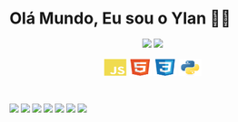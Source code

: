 # Olá Mundo, Eu sou o Ylan 🧙‍♂️
  
<div align="center">
 <a>
    <img height="160em" src="https://github-readme-stats.vercel.app/api?username=Ylanvsilva&theme=blue-green"/>
    <img height="160em" src="https://github-readme-stats.vercel.app/api/top-langs/?username=Ylanvsilva&theme=blue-green"/></>
</a>
</div>

<div style="display: inline_block" valign="top" align="center"><br>
  <img align="center" alt="Ylan-Js" height="30" width="40" src="https://raw.githubusercontent.com/devicons/devicon/master/icons/javascript/javascript-plain.svg">
  <img align="center" alt="Ylan-HTML" height="30" width="40" src="https://raw.githubusercontent.com/devicons/devicon/master/icons/html5/html5-original.svg">
  <img align="center" alt="Ylan-CSS" height="30" width="40" src="https://raw.githubusercontent.com/devicons/devicon/master/icons/css3/css3-original.svg">
  <img align="center" alt="Ylan-Python" height="30" width="40" src="https://raw.githubusercontent.com/devicons/devicon/master/icons/python/python-original.svg">
</div>
  
##
  
<div style="display: inline_block"><br> 
  <a href="https://www.instagram.com/ylanvsilva/" target="_blank"><img align="center" src="https://img.shields.io/badge/-Instagram-%23E4405F?style=for-the-badge&logo=instagram&logoColor=white" target="_blank"></a>
 <a href="https://discord.gg/UtHTphrv" target="_blank"><img align="center" src="https://img.shields.io/badge/Discord-7289DA?style=for-the-badge&logo=discord&logoColor=white" target="_blank"></a> 
  <a href = "mailto:ylan_vinicio@hotmail.com"><img align="center" src="https://img.shields.io/badge/Gmail-D14836?style=for-the-badge&logo=gmail&logoColor=white" target="_blank"></a>
  <a href="https://www.linkedin.com/in/ylanvsilva/" target="_blank"><img align="center" src="https://img.shields.io/badge/-LinkedIn-%230077B5?style=for-the-badge&logo=linkedin&logoColor=white" target="_blank"></a> 
  <a href="https://t.me/MagaoW" target="_blank"><img align="center" src="https://img.shields.io/badge/Telegram-2CA5E0?style=for-the-badge&logo=telegram&logoColor=white" target="_blank"></a> 
  <a href="https://wa.me/5582998279686" target="_blank"><img align="center" src="https://img.shields.io/badge/WhatsApp-25D366?style=for-the-badge&logo=whatsapp&logoColor=white" target="_blank"></a> 
  <a href="https://twitter.com/VinicioYlan" target="_blank"><img align="center" src="https://img.shields.io/badge/Twitter-1DA1F2?style=for-the-badge&logo=twitter&logoColor=white" target="_blank"></a> 
</div>
